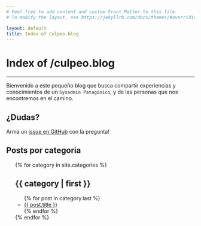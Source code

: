 ```yaml
---
# Feel free to add content and custom Front Matter to this file.
# To modify the layout, see https://jekyllrb.com/docs/themes/#overriding-theme-defaults

layout: default
title: Index of Culpeo.blog
---
```

# Index of /culpeo.blog
* * *
Bienvenido a este pequeño blog que busca compartir experiencias y conocimientos de un `Sysadmin Patagónico`, y de las personas que nos encontremos en el camino.

## ¿Dudas?

Armá un [issue en GitHub](https://github.com/culpeoit/culpeoit.github.io/issues) con la pregunta!

## Posts por categoria
<ul>
{% for category in site.categories %}
<h2>{{ category | first }}</h2>
    <ul>
    {% for post in category.last %}
      <li><a href="{{ post.url }}">{{ post.title }}</a></li>
    {% endfor %}
    </ul>
{% endfor %}
</ul>
